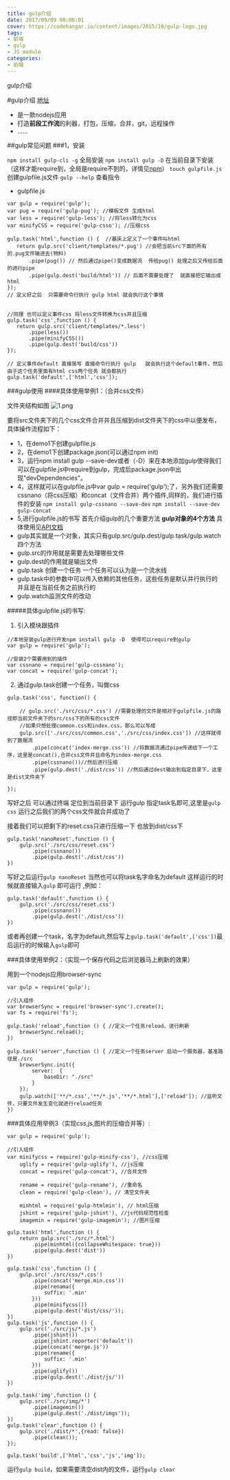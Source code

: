 ```yaml
---
title: gulp介绍
date: 2017/09/09 00:00:01
cover: https://codehangar.io/content/images/2015/10/gulp-logo.jpg
tags: 
- 前端
- gulp
- JS module
categories: 
- 前端
---
```

gulp介绍
<!--more-->

#gulp介绍
[地址](http://gulpjs.com)
- 是一款nodejs应用
- 打造**前段工作流**的利器，打包，压缩，合并，git，远程操作
- ......

##gulp常见问题
###1，安装

`npm install gulp-cli -g` 全局安装
`npm install gulp -D` 在当前目录下安装（这样才能require到，全局是require不到的，详情见[npm](http://www.jianshu.com/p/9feb2223dc52)）
`touch gulpfile.js` 创建gulpfile.js文件
`gulp --help` 查看指令

- gulpfile.js
```
var gulp = require('gulp');
var pug = require('gulp-pug'); //模板文件 生成html
var less = require('gulp-less'); //将less转化为css
var minifyCSS = require('gulp-csso'); //压缩css

gulp.task('html',function () {  //基床上定义了一个事件叫html
   return gulp.src('client/templates/*.pug') //会把当前src下面的所有的.pug文件输进去(物料)
       .pipe(pug()) // 然后通过pipe()变成数据流  传给pug() 处理之后又传给后面的进行pipe
       .pipe(gulp.dest('build/html')) // 后面不需要处理了  就直接把它输出成html
});
// 定义好之后  只需要命令行执行 gulp html 就会执行这个事情


//同理 也可以定义事件css 将less文件转换为css并且压缩
gulp.task('css',function () {
   return gulp.src('client/templates/*.less')
       .pipe(less())
       .pipe(minifyCSS())
       .pipe(gulp.dest('build/css'))
});

// 定义事件default 直接简写 直接命令行执行 gulp   就会执行这个default事件，然后由于这个任务里面有html css两个任务 就会都执行
gulp.task('default',['html','css']);
```
###gulp使用
####具体使用举例1：（合并css文件）

文件夹结构如图
![1.png](http://upload-images.jianshu.io/upload_images/7113407-871ac1c29c8b9884.png?imageMogr2/auto-orient/strip%7CimageView2/2/w/1240)

要将src文件夹下的几个css文件合并并且压缩到dist文件夹下的css中以便发布，具体操作流程如下：
- 1，在demo1下创建gulpfile.js
- 2，在demo1下创建package.json(可以通过npm init)
- 3，运行npm install gulp --save-dev或者（-D）来在本地添加gulp使得我们可以在gulpfile.js中require到gulp，完成后package.json中出现"devDependencies"。
- 4，这样就可以在gulpfile.js中var gulp = require('gulp');了，另外我们还需要cssnano（将css压缩）和concat（文件合并）两个插件,同样的，我们进行插件的安装
`npm install gulp-cssnano --save-dev`
 `npm install --save-dev gulp-concat`
- 5,进行gulpfile.js的书写
首先介绍gulp的几个重要方法
**gulp对象的4个方法**
具体使用见[API文档](https://github.com/gulpjs/gulp/blob/master/docs/API.md)
- gulp其实就是一个对象，其实只有gulp.src/gulp.dest/gulp.task/gulp.watch四个方法
- gulp.src的作用就是需要去处理哪些文件
- gulp.dest的作用就是输出文件
- gulp.task 创建一个任务 一个任务可以认为是一个流水线
- gulp.task中的参数中可以传入依赖的其他任务，这些任务是默认并行执行的并且是在当前任务之前执行的
- gulp.watch监测文件的改动


#####具体gulpfile.js的书写:

1. 引入模块跟插件
```
//本地安装gulp进行开发npm install gulp -D  使得可以require到gulp
var gulp = require('gulp');

//安装2个需要用到的插件
var cssnano = require('gulp-cssnano');
var concat = require('gulp-concat');
```
2. 通过gulp.task创建一个任务，叫做css
```
gulp.task('css', function() {

    // gulp.src('./src/css/*.css') //需要处理的文件是相对于gulpfile.js的路径即当前文件夹下的src/css下的所有的css文件
    //如果只想处理common.css和index.css，那么可以写成
    gulp.src(['./src/css/common.css','./src/css/index.css']) //这样就得到了数据流
        .pipe(concat('index-merge.css')) //将数据流通过pipe传递给下一个工序，这里是concat(),合并css文件并且命名为index-merge.css
        .pipe(cssnano())//然后进行压缩
        .pipe(gulp.dest('./dist/css')) //然后通过dest输出到指定目录下，这里是dist文件夹下

});
```
写好之后  可以通过终端 定位到当前目录下 运行gulp 指定task名即可,这里是`gulp css`
运行之后我们的两个css文件就合并成功了

接着我们可以把剩下的reset.css只进行压缩一下 也放到dist/css下
```
gulp.task('nanoReset',function () {
    gulp.src('./src/css/reset.css')
        .pipe(cssnano())
        .pipe(gulp.dest('./dist/css'))
})
```
写好之后运行`gulp nanoReset`
当然也可以将task名字命名为default 这样运行的时候就直接输入`gulp` 即可运行 ,例如：
```
gulp.task('default',function () {
    gulp.src('./src/css/reset.css')
        .pipe(cssnano())
        .pipe(gulp.dest('./dist/css'))
})
```
或者再创建一个task，名字为default,然后写上` gulp.task('default',['css']) `最后运行的时候输入`gulp`即可

###具体使用举例2：（实现一个保存代码之后浏览器马上刷新的效果）

用到一个nodejs应用browser-sync
```
var gulp = require('gulp');

//引入组件
var browserSync = require('browser-sync').create();
var fs = require('fs');

gulp.task('reload',function () { //定义一个任务reload，进行刷新
    browserSync.reload();
})

gulp.task('server',function () { //定义一个任务server 启动一个服务器，基准路径是./src
    browserSync.init({
        server:  {
            baseDir: "./src"
        }
    });
    gulp.watch(['**/*.css','**/*.js','**/*.html'],['reload']); //监听文件，只要文件发生变化就进行reload任务
})
```
###具体应用举例3（实现css,js,图片的压缩合并等）: 
```
var gulp = require('gulp');

//引入组件
var minifycss = require('gulp-minify-css'), //css压缩
    uglify = require('gulp-uglify'), //js压缩
    concat = require('gulp-concat'), //合并文件

    rename = require('gulp-rename'), //重命名
    clean = require('gulp-clean'), // 清空文件夹

    minhtml = require('gulp-htmlmin'), // html压缩
    jshint = require('gulp-jshint'), //js代码规范性检查
    imagemin = require('gulp-imagemin'); //图片压缩

gulp.task('html',function () {
    return gulp.src('./src/*.html')
        .pipe(minhtml({collapseWhitespace: true}))
        .pipe(gulp.dest('dist'))
})

gulp.task('css',function () {
    gulp.src('./src/css/*.css')
        .pipe(concat('merge.min.css'))
        .pipe(renama({
            suffix: '.min'
        }))
        .pipe(minifycss())
        .pipe(gulp.dest('dist/css/'));
})
gulp.task('js',function () {
    gulp.src('./src/js/*.js')
        .pipe(jshint())
        .pipe(jshint.reporter('default'))
        .pipe(concat('merge.js'))
        .pipe(rename({
            suffix: '.min'
        }))
        .pipe(uglify())
        .pipe(gulp.dest('./dist/js/'))
})

gulp.task('img',function () {
    gulp.src('./src/img/*')
        .pipe(imagemin())
        .pipe(gulp.dest('./dist/imgs'));
})
gulp.task('clear',function () {
    gulp.src('./dist/*',{read: false})
        .pipe(clean());
});

gulp.task('build',['html','css','js','img']);
```
运行`gulp build`，如果需要清空dist内的文件，运行`gulp clear`
